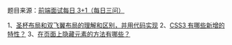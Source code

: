 题目来源：[前端面试每日 3+1（每日三问）](https://github.com/haizlin/fe-interview)

1、[圣杯布局和双飞翼布局的理解和区别，并用代码实现](https://github.com/zivenday/learning/issues/2)
2、[CSS3 有哪些新增的特性？](https://github.com/zivenday/learning/issues/5)
3、[在页面上隐藏元素的方法有哪些？](https://github.com/zivenday/learning/issues/8)
